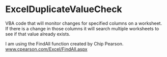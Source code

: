 # ExcelDuplicateValueCheck

VBA code that will monitor changes for specified columns on a worksheet. If there is a change in those columns it will search multiple worksheets to see if that value already exists.

I am using the FindAll function created by Chip Pearson.
www.cpearson.com/Excel/FindAll.aspx